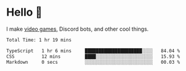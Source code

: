 <div align="left">
  <h1>Hello 👋</h1>

  <p>I make <a href="https://devbeef.com">video games</a>, Discord bots, and other cool things.</p>
</div>

<!--START_SECTION:waka-->

```txt
Total Time: 1 hr 19 mins

TypeScript   1 hr 6 mins     █████████████████████░░░░   84.04 %
CSS          12 mins         ████░░░░░░░░░░░░░░░░░░░░░   15.93 %
Markdown     0 secs          ░░░░░░░░░░░░░░░░░░░░░░░░░   00.03 %
```

<!--END_SECTION:waka-->
